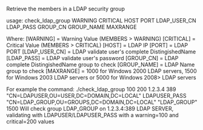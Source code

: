 Retrieve the members in a LDAP security group

usage:
check_ldap_group WARNING CRITICAL HOST PORT LDAP_USER_CN LDAP_PASS GROUP_CN GROUP_NAME MAXRANGE

Where:
[WARNING] = Warning Value (MEMBERS > WARNING)
[CRITICAL] = Critical Value (MEMBERS > CRITICAL)
[HOST] = LDAP IP
[PORT] = LDAP PORT
[LDAP_USER_CN] = LDAP validate user's complete DistingishedName
[LDAP_PASS] = LDAP validate user's password
[GROUP_CN] = LDAP complete DistingishedName group to check 
[GROUP_NAME] = LDAP Name group to check 
[MAXRANGE] = 1000 for Windows 2000 LDAP servers, 1500 for Windows 2003 LDAP servers or 5000 for Windows 2008> LDAP servers

For example the command:
./check_ldap_group 100 200 1.2.3.4 389 "CN=LDAPUSER,OU=USER,DC=DOMAIN,DC=LOCAL" LDAPUSER_PASS "CN=LDAP_GROUP,OU=GROUPS,DC=DOMAIN,DC=LOCAL" "LDAP_GROUP" 1500
Will check group LDAP_GROUP on 1.2.3.4:389 LDAP SERVER, validating with LDAPUSER/LDAPUSER_PASS with a warning=100 and critical=200 values
